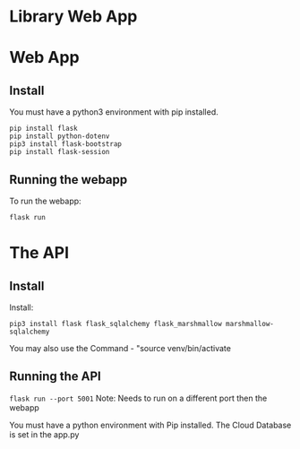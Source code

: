 # Library Web App
# Web App
## Install

You must have a python3 environment with pip installed.
```
pip install flask
pip install python-dotenv
pip3 install flask-bootstrap
pip install flask-session

```


## Running the webapp

To run the webapp:

```flask run```

# The API

## Install

Install:
```
pip3 install flask flask_sqlalchemy flask_marshmallow marshmallow-sqlalchemy
```
You may also use the Command - "source venv/bin/activate
## Running the API

```flask run --port 5001```
Note: Needs to run on a different port then the webapp

You must have a python environment with Pip installed.
The Cloud Database is set in the app.py